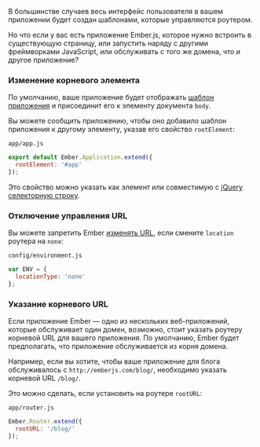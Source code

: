 В большинстве случаев весь интерфейс пользователя в вашем приложении будет создан шаблонами, которые управляются роутером.

Но что если у вас есть приложение Ember.js, которое нужно встроить в существующую страницу, или запустить наряду с другими фреймворками JavaScript, или обслуживать с того же домена, что и другое приложение?

### Изменение корневого элемента

По умолчанию, ваше приложение будет отображать [шаблон приложения](http://emjs.ru/v2/routing/defining-your-routes/#toc_the-application-route) и присоединит его к элементу документа `body`.

Вы можете сообщить приложению, чтобы оно добавило шаблон приложения к другому элементу, указав его свойство `rootElement`:

`app/app.js`
```js
export default Ember.Application.extend({
  rootElement: '#app'
});
```

Это свойство можно указать как элемент или совместимую с [jQuery селекторную строку](http://api.jquery.com/category/selectors/).

### Отключение управления URL

Вы можете запретить Ember [изменять URL](http://emjs.ru/v2/configuring-ember/specifying-url-type), если смените `location` роутера на `none`:

`config/environment.js`
```js
var ENV = {
  locationType: 'none'
};
```

### Указание корневого URL

Если приложение Ember — одно из нескольких веб-приложений, которые обслуживает один домен, возможно, стоит указать роутеру корневой URL для вашего приложения. По умолчанию, Ember будет предполагать, что приложение обслуживается из корня домена.

Например, если вы хотите, чтобы ваше приложение для блога обслуживалось с `http://emberjs.com/blog/`, необходимо указать корневой URL `/blog/`.

Это можно сделать, если установить на роутере `rootURL`:

`app/router.js`
```js
Ember.Router.extend({
  rootURL: '/blog/'
});
```